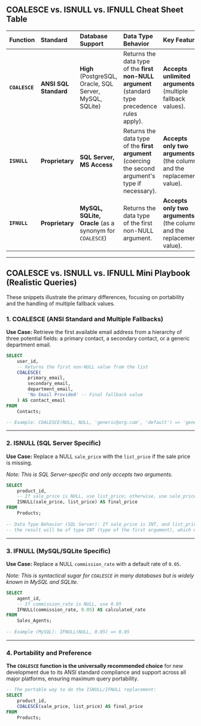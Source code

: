 ## COALESCE vs. ISNULL vs. IFNULL Cheat Sheet Table

| Function | Standard | Database Support | Data Type Behavior | Key Feature |
| :--- | :--- | :--- | :--- | :--- |
| **`COALESCE`** | **ANSI SQL Standard** | **High** (PostgreSQL, Oracle, SQL Server, MySQL, SQLite) | Returns the data type of the **first non-NULL argument** (standard type precedence rules apply). | **Accepts unlimited arguments** (multiple fallback values). |
| **`ISNULL`** | **Proprietary** | **SQL Server, MS Access** | Returns the data type of the **first argument** (coercing the second argument's type if necessary). | **Accepts only two arguments** (the column and the replacement value). |
| **`IFNULL`** | **Proprietary** | **MySQL, SQLite, Oracle** (as a synonym for `COALESCE`) | Returns the data type of the first non-NULL argument. | **Accepts only two arguments** (the column and the replacement value). |

-----

## COALESCE vs. ISNULL vs. IFNULL Mini Playbook (Realistic Queries)

These snippets illustrate the primary differences, focusing on portability and the handling of multiple fallback values.

### 1\. COALESCE (ANSI Standard and Multiple Fallbacks)

**Use Case:** Retrieve the first available email address from a hierarchy of three potential fields: a primary contact, a secondary contact, or a generic department email.

```sql
SELECT
    user_id,
    -- Returns the first non-NULL value from the list
    COALESCE(
        primary_email,
        secondary_email,
        department_email,
        'No Email Provided' -- Final fallback value
    ) AS contact_email
FROM
    Contacts;

-- Example: COALESCE(NULL, NULL, 'generic@org.com', 'default') => 'generic@org.com'
```

-----

### 2\. ISNULL (SQL Server Specific)

**Use Case:** Replace a NULL `sale_price` with the `list_price` if the sale price is missing.

*Note: This is SQL Server-specific and only accepts two arguments.*

```sql
SELECT
    product_id,
    -- If sale_price is NULL, use list_price; otherwise, use sale_price
    ISNULL(sale_price, list_price) AS final_price
FROM
    Products;
    
-- Data Type Behavior (SQL Server): If sale_price is INT, and list_price is DECIMAL,
-- the result will be of type INT (type of the first argument), which may truncate list_price.
```

-----

### 3\. IFNULL (MySQL/SQLite Specific)

**Use Case:** Replace a NULL `commission_rate` with a default rate of `0.05`.

*Note: This is syntactical sugar for `COALESCE` in many databases but is widely known in MySQL and SQLite.*

```sql
SELECT
    agent_id,
    -- If commission_rate is NULL, use 0.05
    IFNULL(commission_rate, 0.05) AS calculated_rate
FROM
    Sales_Agents;
    
-- Example (MySQL): IFNULL(NULL, 0.05) => 0.05
```

-----

### 4\. Portability and Preference

**The `COALESCE` function is the universally recommended choice** for new development due to its ANSI standard compliance and support across all major platforms, ensuring maximum query portability.

```sql
-- The portable way to do the ISNULL/IFNULL replacement:
SELECT
    product_id,
    COALESCE(sale_price, list_price) AS final_price
FROM
    Products;
```
